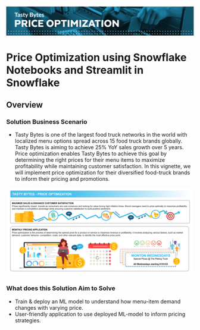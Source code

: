 ![Price Optimization Header](price_optimization_header.png)

# Price Optimization using Snowflake Notebooks and Streamlit in Snowflake

## Overview

### Solution Business Scenario
- Tasty Bytes is one of the largest food truck networks in the world with localized menu options spread across 15 food truck brands globally. Tasty Bytes is aiming to achieve 25% YoY sales growth over 5 years. Price optimization enables Tasty Bytes to achieve this goal by determining the right prices for their menu items to maximize profitability while maintaining customer satisfaction. In this vignette, we will implement price optimization for their diversified food-truck brands to inform their pricing and promotions.

![Price Optimization Graphic](TB_Price_Opt_Graphic.png)

### What does this Solution Aim to Solve
- Train & deploy an ML model to understand how menu-item demand changes with varying price.
- User-friendly application to use deployed ML-model to inform pricing strategies.